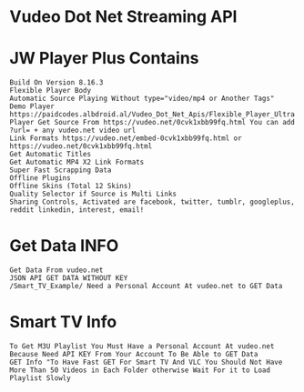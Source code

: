 # Vudeo Dot Net Streaming API

# JW Player Plus Contains
    Build On Version 8.16.3
    Flexible Player Body
    Automatic Source Playing Without type="video/mp4 or Another Tags"
    Demo Player https://paidcodes.albdroid.al/Vudeo_Dot_Net_Apis/Flexible_Player_Ultra
    Player Get Source From https://vudeo.net/0cvk1xbb99fq.html You can add ?url= + any vudeo.net video url
    Link Formats https://vudeo.net/embed-0cvk1xbb99fq.html or https://vudeo.net/0cvk1xbb99fq.html
    Get Automatic Titles
    Get Automatic MP4 X2 Link Formats
    Super Fast Scrapping Data
    Offline Plugins
    Offline Skins (Total 12 Skins)
    Quality Selector if Source is Multi Links
    Sharing Controls, Activated are facebook, twitter, tumblr, googleplus, reddit linkedin, interest, email!

# Get Data INFO

    Get Data From vudeo.net
    JSON API GET DATA WITHOUT KEY
    /Smart_TV_Example/ Need a Personal Account At vudeo.net to GET Data

#  Smart TV Info
    To Get M3U Playlist You Must Have a Personal Account At vudeo.net Because Need API KEY From Your Account To Be Able to GET Data
    GET Info "To Have Fast GET For Smart TV And VLC You Should Not Have More Than 50 Videos in Each Folder otherwise Wait For it to Load Playlist Slowly

 
